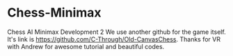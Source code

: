# Chess-Minimax
Chess AI Minimax Development 2
We use another github for the game itself. 
It's link is https://github.com/C-Through/Old-CanvasChess.
Thanks for VR with Andrew for awesome tutorial and beautiful codes.

